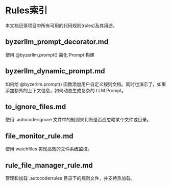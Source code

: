 
# Rules索引

本文档记录项目中所有可用的代码规则(rules)及其用途。

## byzerllm_prompt_decorator.md
使用 @byzerllm.prompt() 简化 Prompt 构建

## byzerllm_dynamic_prompt.md
如何给 @byzerllm.prompt() 函数添加用户自定义规则文档。同时也演示了，如果添加额外的上下文信息，如何动态生成复杂的 LLM Prompt。

## to_ignore_files.md
使用 .autocoderignore 文件中的规则来判断是否应忽略某个文件或目录。

## file_monitor_rule.md
使用 watchfiles 实现高效的文件系统监控。

## rule_file_manager_rule.md
管理和加载 .autocoderrules 目录下的规则文件，并支持热加载。
